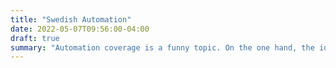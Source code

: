 ```yaml
---
title: "Swedish Automation"
date: 2022-05-07T09:56:00-04:00
draft: true
summary: "Automation coverage is a funny topic. On the one hand, the ideal would be 100% coverage with minimal upkeep. Unfortunately, we all know that is not going to happen. So how much automation coverage is needed? Let's talk about it."
---
```


